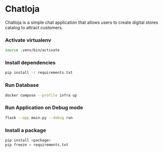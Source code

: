 # Chatloja

Chatloja is a simple chat application that allows users to create digital stores catalog to attract customers.

### Activate virtualenv
```bash
source .venv/bin/activate
```

### Install dependencies
```bash
pip install -r requirements.txt
```

### Run Database
```bash
docker compose --profile infra up
```

### Run Application on Debug mode
```bash
flask --app main.py --debug run
```

### Install a package
```bash
pip install <package>
pip freeze > requirements.txt
```
